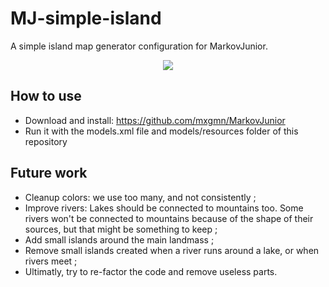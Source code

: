 # MJ-simple-island
A simple island map generator configuration for MarkovJunior.
 
<p align="center">
 <img src="https://user-images.githubusercontent.com/3719038/174351494-944bb092-85dd-45b1-afc7-1cd6b06365a2.png"/>
</p>

## How to use

* Download and install: https://github.com/mxgmn/MarkovJunior
* Run it with the models.xml file and models/resources folder of this repository

## Future work

* Cleanup colors: we use too many, and not consistently ;
* Improve rivers: Lakes should be connected to mountains too. Some rivers won't be connected to mountains because of the shape of their sources, but that might be something to keep ;
* Add small islands around the main landmass ;
* Remove small islands created when a river runs around a lake, or when rivers meet ;
* Ultimatly, try to re-factor the code and remove useless parts.
